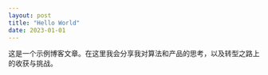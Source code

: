 ```yaml
---
layout: post
title: "Hello World"
date: 2023-01-01
---
```


这是一个示例博客文章。在这里我会分享我对算法和产品的思考，以及转型之路上的收获与挑战。 